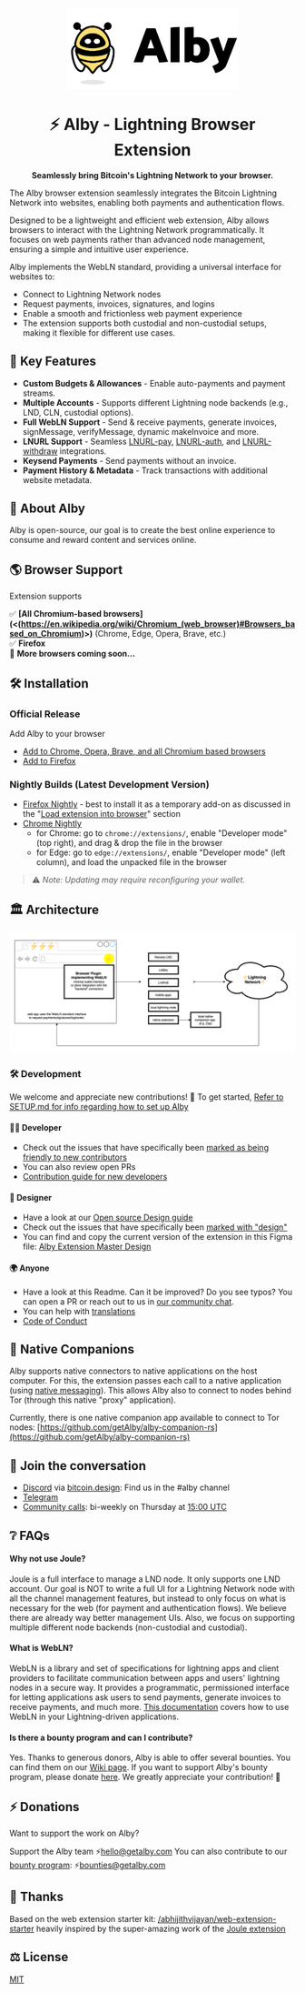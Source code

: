 <p align="center">
  <picture>
    <source srcset="/doc/logo-white.svg" media="(prefers-color-scheme: dark)" width="300">
    <img alt="Alby Logo" src="/doc/logo-black.svg" width="300">
  </picture>
</p>

<h1 align="center">⚡ Alby - Lightning Browser Extension</h1>
<p align="center">
  <strong>Seamlessly bring Bitcoin's Lightning Network to your browser.</strong>
</p>

The Alby browser extension seamlessly integrates the Bitcoin Lightning Network into websites, enabling both payments and authentication flows.

Designed to be a lightweight and efficient web extension, Alby allows browsers to interact with the Lightning Network programmatically. It focuses on web payments rather than advanced node management, ensuring a simple and intuitive user experience.

Alby implements the WebLN standard, providing a universal interface for websites to:

- Connect to Lightning Network nodes
- Request payments, invoices, signatures, and logins
- Enable a smooth and frictionless web payment experience
- The extension supports both custodial and non-custodial setups, making it flexible for different use cases.

## 🌟 Key Features

- **Custom Budgets & Allowances** - Enable auto-payments and payment streams.
- **Multiple Accounts** - Supports different Lightning node backends (e.g., LND, CLN, custodial options).
- **Full WebLN Support** - Send & receive payments, generate invoices, signMessage, verifyMessage, dynamic makeInvoice and more.
- **LNURL Support** - Seamless [LNURL-pay](https://github.com/lnurl/luds/blob/luds/06.md), [LNURL-auth](https://github.com/lnurl/luds/blob/luds/04.md), and [LNURL-withdraw](https://github.com/lnurl/luds/blob/luds/03.md) integrations.
- **Keysend Payments** - Send payments without an invoice.
- **Payment History & Metadata** - Track transactions with additional website metadata.

## 🐝 About Alby

Alby is open-source, our goal is to create the best online experience to consume and reward content and services online.

## 🌎 Browser Support

Extension supports

✅ **[All Chromium-based browsers](<(<https://en.wikipedia.org/wiki/Chromium_(web_browser)#Browsers_based_on_Chromium>)>)** (Chrome, Edge, Opera, Brave, etc.)  
✅ **Firefox**  
🚀 **More browsers coming soon...**

## 🛠 Installation

### Official Release

Add Alby to your browser

- [Add to Chrome, Opera, Brave, and all Chromium based browsers](https://chrome.google.com/webstore/detail/alby/iokeahhehimjnekafflcihljlcjccdbe)
- [Add to Firefox](https://addons.mozilla.org/en-US/firefox/addon/alby/)

### Nightly Builds (Latest Development Version)

- [Firefox Nightly](https://nightly.link/getAlby/lightning-browser-extension/workflows/build/master/firefox.xpi.zip) - best to install it as a temporary add-on as discussed in the "[Load extension into browser](/doc/SETUP.md#-load-extension-into-browser)" section
- [Chrome Nightly](https://nightly.link/getAlby/lightning-browser-extension/workflows/build/master/chrome.zip)
  - for Chrome: go to `chrome://extensions/`, enable "Developer mode" (top right), and drag & drop the file in the browser
  - for Edge: go to `edge://extensions/`, enable "Developer mode" (left column), and load the unpacked file in the browser

> ⚠️ _Note: Updating may require reconfiguring your wallet._

## 🏛️ Architecture

![architecture](/doc/ln-browser-architecture.png)

### 🛠 Development

We welcome and appreciate new contributions! 🎉 To get started, [Refer to SETUP.md for info regarding how to set up Alby](./doc/SETUP.md)

#### 👨‍💻 Developer

- Check out the issues that have specifically been [marked as being friendly to new contributors](https://github.com/getAlby/lightning-browser-extension/issues?q=is%3Aopen+is%3Aissue+label%3A%22good+first+issue%22)
- You can also review open PRs
- [Contribution guide for new developers](./doc/CONTRIBUTION.md)

#### 🎨 Designer

- Have a look at our [Open source Design guide](https://github.com/getAlby/lightning-browser-extension/wiki/Open-source-Design)
- Check out the issues that have specifically been [marked with "design"](https://github.com/getAlby/lightning-browser-extension/issues?q=is%3Aopen+is%3Aissue+label%3A%22design%22)
- You can find and copy the current version of the extension in this Figma file: [Alby Extension Master Design](https://www.figma.com/file/O49NS4o3IjWwmHvFLncTy6/Alby-Extension-Master-Design?node-id=0%3A1&t=rd4dQkDtwZ4Nuuqo-1)

#### 🌍 Anyone

- Have a look at this Readme. Can it be improved? Do you see typos? You can open a PR or reach out to us in [our community chat](https://bitcoindesign.slack.com/archives/C02591ADXM2).
- You can help with [translations](./doc/CONTRIBUTION.md#translations)
- [Code of Conduct](./doc/CODE_OF_CONDUCT.md)

## 🤝 Native Companions

Alby supports native connectors to native applications on the host computer. For this, the extension passes each call to a native application (using [native messaging](https://developer.mozilla.org/en-US/docs/Mozilla/Add-ons/WebExtensions/Native_messaging)).
This allows Alby also to connect to nodes behind Tor (through this native "proxy" application).

Currently, there is one native companion app available to connect to Tor nodes: [https://github.com/getAlby/alby-companion-rs](https://github.com/getAlby/alby-companion-rs)

## 💬 Join the conversation

- [Discord](https://discord.gg/K7aQ5PErht) via [bitcoin.design](https://bitcoin.design/): Find us in the #alby channel
- [Telegram](https://t.me/getAlby)
- [Community calls](https://meet.fulmo.org/AlbyCommunityCall): bi-weekly on Thursday at [15:00 UTC](https://everytimezone.com/?t=642e0b80,ec4)

## ❔ FAQs

#### Why not use Joule?

Joule is a full interface to manage a LND node. It only supports one LND account.
Our goal is NOT to write a full UI for a Lightning Network node with all the channel management features, but instead to only focus on what is necessary for the web (for payment and authentication flows). We believe there are already way better management UIs.
Also, we focus on supporting multiple different node backends (non-custodial and custodial).

#### What is WebLN?

WebLN is a library and set of specifications for lightning apps and client providers to facilitate communication between apps and users' lightning nodes in a secure way. It provides a programmatic, permissioned interface for letting applications ask users to send payments, generate invoices to receive payments, and much more. [This documentation](https://webln.guide/) covers how to use WebLN in your Lightning-driven applications.

#### Is there a bounty program and can I contribute?

Yes. Thanks to generous donors, Alby is able to offer several bounties. You can find them on our [Wiki page](https://github.com/getAlby/lightning-browser-extension/wiki/Bounties). If you want to support Alby's bounty program, please donate [here](https://getalby.com/bounties). We greatly appreciate your contribution! 🙏

## ⚡️ Donations

Want to support the work on Alby?

Support the Alby team ⚡️hello@getalby.com
You can also contribute to our [bounty program](https://guides.getalby.com/developer-guide/bounties/alby-browser-extension-bounties): ⚡️bounties@getalby.com

## 🎉 Thanks

Based on the web extension starter kit: [/abhijithvijayan/web-extension-starter](https://github.com/abhijithvijayan/web-extension-starter)
heavily inspired by the super-amazing work of the [Joule extension](https://lightningjoule.com/)

## ⚖️ License

[MIT](./LICENSE)
